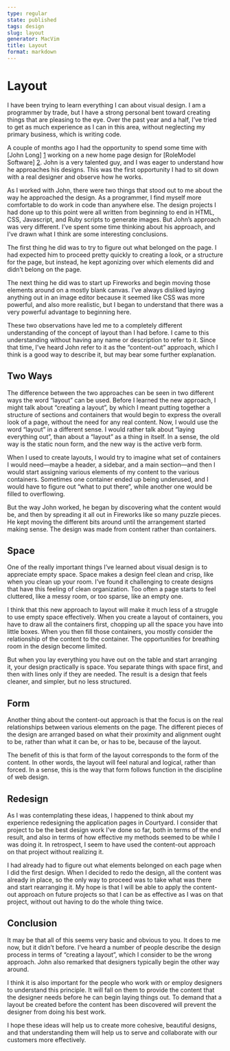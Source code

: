 ```yaml
---
type: regular
state: published
tags: design
slug: layout
generator: MacVim
title: Layout
format: markdown
---
```


Layout
======

I have been trying to learn everything I can about visual design. I am a
programmer by trade, but I have a strong personal bent toward creating things
that are pleasing to the eye. Over the past year and a half, I’ve tried to get
as much experience as I can in this area, without neglecting my primary
business, which is writing code.

A couple of months ago I had the opportunity to spend some time with [John Long] [1]
working on a new home page design for [RoleModel Software] [2]. John is a very
talented guy, and I was eager to understand how he approaches his designs. This
was the first opportunity I had to sit down with a real designer and observe
how he works.

  [1]: http://wiseheartdesign.com
  [2]: http://rolemodelsoftware.com

As I worked with John, there were two things that stood out to me about the way
he approached the design. As a programmer, I find myself more comfortable to do
work in code than anywhere else. The design projects I had done up to this
point were all written from beginning to end in HTML, CSS, Javascript, and Ruby
scripts to generate images. But John’s approach was very different. I’ve spent
some time thinking about his approach, and I’ve drawn what I think are some
interesting conclusions.

The first thing he did was to try to figure out what belonged on the page. I
had expected him to proceed pretty quickly to creating a look, or a structure
for the page, but instead, he kept agonizing over which elements did and didn’t
belong on the page.

The next thing he did was to start up Fireworks and begin moving those elements
around on a mostly blank canvas. I’ve always disliked laying anything out in an
image editor because it seemed like CSS was more powerful, and also more
realistic, but I began to understand that there was a very powerful advantage
to beginning here.

These two observations have led me to a completely different understanding of
the concept of layout than I had before. I came to this understanding without
having any name or description to refer to it. Since that time, I’ve heard John
refer to it as the “content-out” approach, which I think is a good way to
describe it, but may bear some further explanation.

Two Ways
--------

The difference between the two approaches can be seen in two different ways the
word “layout” can be used. Before I learned the new approach, I might talk
about “creating a layout”, by which I meant putting together a structure of
sections and containers that would begin to express the overall look of a page,
without the need for any real content. Now, I would use the word “layout” in a
different sense. I would rather talk about “laying everything out”, than about
a “layout” as a thing in itself. In a sense, the old way is the static noun
form, and the new way is the active verb form.

When I used to create layouts, I would try to imagine what set of containers I
would need—maybe a header, a sidebar, and a main section—and then I would start
assigning various elements of my content to the various containers. Sometimes
one container ended up being underused, and I would have to figure out “what to
put there”, while another one would be filled to overflowing.

But the way John worked, he began by discovering what the content would be, and
then by spreading it all out in Fireworks like so many puzzle pieces. He kept
moving the different bits around until the arrangement started making sense.
The design was made from content rather than containers.

Space
-----

One of the really important things I’ve learned about visual design is to
appreciate empty space. Space makes a design feel clean and crisp, like when
you clean up your room. I’ve found it challenging to create designs that have
this feeling of clean organization. Too often a page starts to feel cluttered,
like a messy room, or too sparse, like an empty one.

I think that this new approach to layout will make it much less of a struggle
to use empty space effectively. When you create a layout of containers, you
have to draw all the containers first, chopping up all the space you have into
little boxes. When you then fill those containers, you mostly consider the
relationship of the content to the container. The opportunities for breathing
room in the design become limited.

But when you lay everything you have out on the table and start arranging it,
your design practically is space. You separate things with space first, and
then with lines only if they are needed. The result is a design that feels
cleaner, and simpler, but no less structured.

Form
----

Another thing about the content-out approach is that the focus is on the real
relationships between various elements on the page. The different pieces of the
design are arranged based on what their proximity and alignment ought to be,
rather than what it can be, or has to be, because of the layout.

The benefit of this is that form of the layout corresponds to the form of the
content. In other words, the layout will feel natural and logical, rather than
forced. In a sense, this is the way that form follows function in the
discipline of web design.

Redesign
--------

As I was contemplating these ideas, I happened to think about my experience
redesigning the application pages in Courtyard. I consider that project to be
the best design work I’ve done so far, both in terms of the end result, and
also in terms of how effective my methods seemed to be while I was doing it. In
retrospect, I seem to have used the content-out approach on that project
without realizing it.

I had already had to figure out what elements belonged on each page when I did
the first design. When I decided to redo the design, all the content was
already in place, so the only way to proceed was to take what was there and
start rearranging it. My hope is that I will be able to apply the content-out
approach on future projects so that I can be as effective as I was on that
project, without out having to do the whole thing twice.

Conclusion
----------

It may be that all of this seems very basic and obvious to you. It does to me
now, but it didn’t before. I’ve heard a number of people describe the design
process in terms of “creating a layout”, which I consider to be the wrong
approach. John also remarked that designers typically begin the other way
around.

I think it is also important for the people who work with or employ designers
to understand this principle. It will fall on them to provide the content that
the designer needs before he can begin laying things out. To demand that a
layout be created before the content has been discovered will prevent the
designer from doing his best work.

I hope these ideas will help us to create more cohesive, beautiful designs, and
that understanding them will help us to serve and collaborate with our
customers more effectively.

